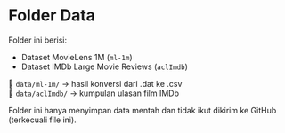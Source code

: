 # Folder Data

Folder ini berisi:
- Dataset MovieLens 1M (`ml-1m`)
- Dataset IMDb Large Movie Reviews (`aclImdb`)

📁 `data/ml-1m/` → hasil konversi dari .dat ke .csv  
📁 `data/aclImdb/` → kumpulan ulasan film IMDb

Folder ini hanya menyimpan data mentah dan tidak ikut dikirim ke GitHub (terkecuali file ini).
